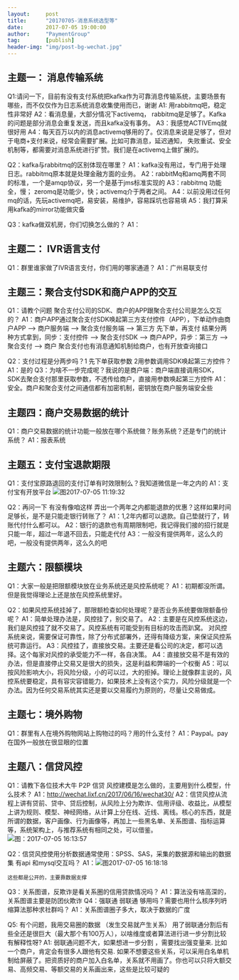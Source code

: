 ```yaml
---                                                 
layout:     post                    
title:      "20170705-消息系统选型等"                                                   
date:       2017-07-05 19:00:00                                                   
author:     "PaymentGroup"              
tag:		[publish]        
header-img: "img/post-bg-wechat.jpg"             
--- 
```



## 主题一： 消息传输系统
Q1:请问一下，目前有没有支付系统把kafka作为可靠消息传输系统，主要场景有哪些，而不仅仅作为日志系统消息收集使用而已，谢谢 
A1: 用rabbitmq吧，稳定性非常好
A2：看消息量，大部分情况下activemq， rabbitmq是足够了。Kafka的问题是部分消息会重复发送，而且kafka没有事务。
A3：我感觉ACTIVEmq就很好用
A4：每天百万以内的消息activemq够用的了。仅消息来说是足够了，但对于电商+支付来说，经常会需要扩展。比如可靠消息，延迟通知， 失败重试、安全机制等，都需要对消息系统进行扩赞。我们是在activemq上做扩展的。

Q2：kafka与rabbitmq的区别体现在哪里？
A1：kafka没有用过，专门用于处理日志。rabbitmq原本就是处理金融方面的业务。
A2：rabbitMq和amq两套不同的标准，一个是amqp协议，另一个是基于jms标准实现的
A3：rabbitmq 功能全，慢； zeromq是功能少，快；activemq介于两者之间。
	A4：以前没用过任何mq的话，先玩activemq吧，易安装，易维护，容易踩坑也容易填
	A5：我打算采用kafka的mirror功能做灾备

Q3：kafka做双机房，你们切换怎么做的？
A1： 

## 主题二： IVR语言支付
Q1：群里谁家做了IVR语言支付，你们用的哪家通道？
A1：广州易联支付


## 主题三：聚合支付SDK和商户APP的交互
Q1：请教个问题 聚合支付公司的SDK、商户的APP跟聚合支付公司是怎么交互的？
A1：商户APP通过聚合支付SDK唤起第三方支付控件（APP），下单动作由商户APP --> 商户服务端 --> 聚合支付服务端 --> 第三方
		先下单，再支付
		结果分两种方式拿到，同步：支付控件 --> 聚合支付SDK --> 商户APP，异步：第三方 --> 聚合支付 --> 商户
		聚合支付也有消息通知机制给商户，也有开放查询接口

Q2：支付过程是分两步吗？1 先下单获取参数 2用参数调用SDK唤起第三方控件？
A1：是的
Q3：为啥不一步完成呢？我说的是商户端：商户端直接调用SDK， SDK去聚合支付那里获取参数，不透传给商户，直接用参数唤起第三方控件
A1：安全。商户和聚合支付之间通信都有加密机制，密钥放在商户服务端安全些


## 主题四：商户交易数据的统计

Q1：商户交易数据的统计功能一般放在哪个系统做？账务系统？还是专门的统计系统？
A1：报表系统

## 主题五：支付宝退款期限
Q1：支付宝原路退回的支付订单有时效限制么？我知道微信是一年之内的
A1：支付宝有开放平台  ![图2017-07-05 11:19:32](http://wechat.lixf.cn/img/20170705_111932.png)

Q2：再问一下 有没有像咱这样 弄出一个两年之内都能退款的优惠？这样如果时间足够长，是不是只能走银行转账了？
A1：1,2年内都可以退款。自己垫就行了，转账代付什么都可以。
A2：银行的退款也有周期限制吧，我记得我们接的招行就是只能一年，超过一年退不回去，只能走代付
A3：一般没有提供两年，这么久的吧，一般没有提供两年，这么久的吧

## 主题六：限额模块
Q1：大家一般是把限额模块放在业务系统还是风控系统呢？
A1：初期都没所谓。但是我觉得理论上还是放在风控系统里好。

Q2：如果风控系统挂掉了，那限额检查如何处理呢？是否业务系统要做限额备份呢？
A1：简单处理办法是，风控挂了，别交易了。
A2：主要是在风控系统这边，我们是风控挂了就不交易了。风控系统有可能受到有目标的攻击而趴窝。 对风控系统来说，需要保证可靠性，除了分布式部署外，还得有降级方案，来保证风控系统可靠运行。
A3：风控挂了，直接放交易。主要还是看公司的决定，都可以选择。这个每家对风控的承受能力不一样，各自决策。
A4：直接放交易不是有效的办法，但是直接停止交易又是很大的损失，这是利益和弊端的一个权衡
A5：可以按风险影响大小，将风险分级，小的可以过，大的拒掉。理论上就像群主说的，风控系统要稳定，具有容灾容错能力，如果技术上没有这个实力，风险分级就是一个办法。因为任何交易系统其实还是要以交易履约为原则的，尽量让交易做成。

## 主题七：境外购物
Q1：群里有人在境外购物网站上购物过的吗？用的什么支付？
A1：Paypal。pay在国外一般放在很显眼的位置


## 主题八：信贷风控
Q1：请教下各位技术大牛 P2P 信贷 风控建模是怎么做的，主要用到什么模型，什么技术？
A1：http://wechat.lixf.cn/2017/06/16/wechat30/
A2：信贷风控从流程上讲有贷前、贷中、贷后控制，从风险上分为欺诈、信用评级、收益比，从模型上讲为规则、模型、神经网络，从计算上分在线、近线、离线。核心的东西，就是所谓的数据，客户画像、行为画像等，再加上一些黑名单、关系图谱、指标运算等，系统架构上，与推荐系统有相同之处，可以借鉴。
![图：2017-07-05 16:13:57](http://wechat.lixf.cn/img/20170705_161418.png)

Q2：信贷风控使用分析数据通常使用：SPSS、SAS，采集的数据源和输出的数据集 有api 和mysql交互吗？
A1：![图2017-07-05 16:18:18](http://wechat.lixf.cn/img/20170705_161835.png)

	这些都是公开的，主要靠数据支撑

Q3：关系图谱，反欺诈是看关系圈的信用贷款情况吗？
A1：算法没有啥高深的，关系图谱主要是防团伙欺诈
Q4：强联通 弱联通 够用吗？需要也用什么核序列坍缩算法那种求社群吗？
A1：关系图谱圈子多大，取决于数据的广度

Q5: 有个问题，我用交易圈的数据 （发生交易就产生关系） 用了弱联通分割后有些全还是很巨大（最大那个有100万人），以啥维度或者算法进行进一步分割比较有解释性呀?
A1: 弱联通问题不大，如果想进一步分割 ，需要找出强变量来. 比如一个商户，肯定会有很多人跟他有交易. 如果不想要这些关系，可以采用白名单机制给屏蔽了。把资质好的商户加入白名单，关系就不用画了。你也可以只将大额交易、高频交易、等额交易的关系画出来，这些是比较可疑的

